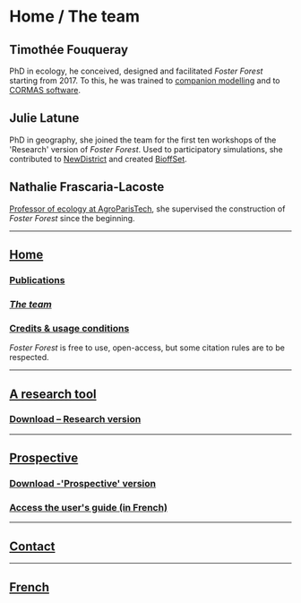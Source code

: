 # Home / The team 

## Timothée Fouqueray

PhD in ecology, he conceived, designed and facilitated _Foster Forest_ starting from 2017. To this, he was trained to [companion modelling](https://www.commod.org/en) and to [CORMAS software](http://cormas.cirad.fr/).


## Julie Latune

PhD in geography, she joined the team for the first ten workshops of the 'Research' version of _Foster Forest_. Used to participatory simulations, she contributed to [NewDistrict](https://hal.archives-ouvertes.fr/hal-01253024/) and created [BioffSet](https://tesstimonyblog.wordpress.com/2017/07/11/colloque-jeux-et-enjeux-construire-des-jeux-et-des-simulations-pour-favoriser-laction-collective/).


## Nathalie Frascaria-Lacoste

[Professor of ecology at AgroParisTech](https://www.ese.universite-paris-saclay.fr/personnel/nathalie-frascaria-lacoste/), she supervised the construction of _Foster Forest_ since the beginning.

***

## [Home](https://timotheefouqueray.github.io/fosterforest/home-eng)
### [Publications](https://timotheefouqueray.github.io/fosterforest/home/documentation-eng)
### *[The team](https://timotheefouqueray.github.io/fosterforest/home/equipe-eng)*
### [Credits & usage conditions](https://timotheefouqueray.github.io/fosterforest/home/credits-utilisation-eng)
_Foster Forest_ is free to use, open-access, but some citation rules are to be respected.

***
## [A research tool](https://timotheefouqueray.github.io/fosterforest/recherche/recherche-eng)
### [Download – Research version](https://timotheefouqueray.github.io/fosterforest/recherche/telecharger-recherche-eng)

***
## [Prospective](https://timotheefouqueray.github.io/fosterforest/prospective/prospective-eng)
### [Download -'Prospective' version](https://timotheefouqueray.github.io/fosterforest/prospective/telecharger-prospective-eng)
### [Access the user's guide (in French)](https://timotheefouqueray.github.io/fosterforest/prospective/tutoriels)

***
## [Contact](https://timotheefouqueray.github.io/fosterforest/contact-eng)

***
## [French](https://timotheefouqueray.github.io/fosterforest/)
